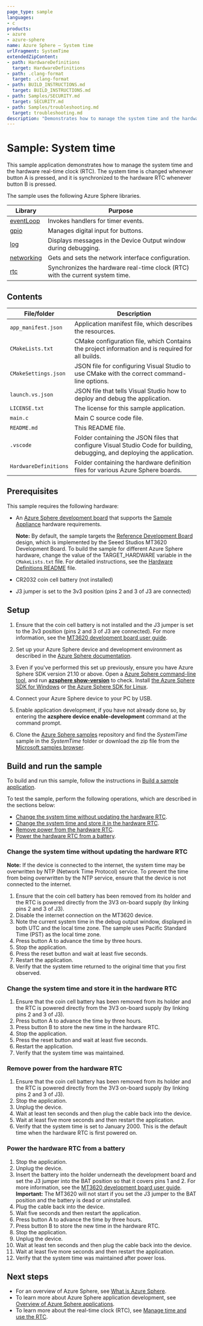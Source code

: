 ```yaml
---
page_type: sample
languages:
- c
products:
- azure
- azure-sphere
name: Azure Sphere – System time
urlFragment: SystemTime
extendedZipContent:
- path: HardwareDefinitions
  target: HardwareDefinitions
- path: .clang-format
  target: .clang-format
- path: BUILD_INSTRUCTIONS.md
  target: BUILD_INSTRUCTIONS.md
- path: Samples/SECURITY.md
  target: SECURITY.md
- path: Samples/troubleshooting.md
  target: troubleshooting.md
description: "Demonstrates how to manage the system time and the hardware real-time clock."
---
```


# Sample: System time

This sample application demonstrates how to manage the system time and the hardware real-time clock (RTC). The system time is changed whenever button A is pressed, and it is synchronized to the hardware RTC whenever button B is pressed.

The sample uses the following Azure Sphere libraries.

| Library | Purpose |
|---------|---------|
| [eventLoop](https://docs.microsoft.com/azure-sphere/reference/applibs-reference/applibs-eventloop/eventloop-overview) | Invokes handlers for timer events. |
| [gpio](https://docs.microsoft.com/azure-sphere/reference/applibs-reference/applibs-gpio/gpio-overview) | Manages digital input for buttons. |
| [log](https://docs.microsoft.com/azure-sphere/reference/applibs-reference/applibs-log/log-overview) | Displays messages in the Device Output window during debugging. |
| [networking](https://docs.microsoft.com/azure-sphere/reference/applibs-reference/applibs-networking/networking-overview) | Gets and sets the network interface configuration. |
| [rtc](https://docs.microsoft.com/azure-sphere/reference/applibs-reference/applibs-rtc/rtc-overview) | Synchronizes the hardware real-time clock (RTC) with the current system time. |

## Contents

| File/folder           | Description |
|-----------------------|-------------|
| `app_manifest.json`   | Application manifest file, which describes the resources. |
| `CMakeLists.txt`      | CMake configuration file, which Contains the project information and is required for all builds. |
| `CMakeSettings.json`  | JSON file for configuring Visual Studio to use CMake with the correct command-line options. |
| `launch.vs.json`      | JSON file that tells Visual Studio how to deploy and debug the application. |
| `LICENSE.txt`         | The license for this sample application. |
| `main.c`              | Main C source code file. |
| `README.md`           | This README file. |
| `.vscode`             | Folder containing the JSON files that configure Visual Studio Code for building, debugging, and deploying the application. |
| `HardwareDefinitions` | Folder containing the hardware definition files for various Azure Sphere boards. |

## Prerequisites

This sample requires the following hardware:

- An [Azure Sphere development board](https://aka.ms/azurespheredevkits) that supports the [Sample Appliance](../../HardwareDefinitions) hardware requirements.

   **Note:** By default, the sample targets the [Reference Development Board](https://docs.microsoft.com/azure-sphere/hardware/mt3620-reference-board-design) design, which is implemented by the Seeed Studios MT3620 Development Board. To build the sample for different Azure Sphere hardware, change the value of the TARGET_HARDWARE variable in the `CMakeLists.txt` file. For detailed instructions, see the [Hardware Definitions README](../../HardwareDefinitions/README.md) file.

- CR2032 coin cell battery (not installed)
- J3 jumper is set to the 3v3 position (pins 2 and 3 of J3 are connected)

## Setup

1. Ensure that the coin cell battery is not installed and the J3 jumper is set to the 3v3 position (pins 2 and 3 of J3 are connected). For more information, see the [MT3620 development board user guide](https://docs.microsoft.com/azure-sphere/hardware/mt3620-user-guide#power-supply).
1. Set up your Azure Sphere device and development environment as described in the [Azure Sphere documentation](https://docs.microsoft.com/azure-sphere/install/overview).
1. Even if you've performed this set up previously, ensure you have Azure Sphere SDK version 21.10 or above. Open a [Azure Sphere command-line tool](https://docs.microsoft.com/azure-sphere/reference/overview), and run [**azsphere show-version**](https://docs.microsoft.com/azure-sphere/reference/azsphere-show-version) to check. Install [the Azure Sphere SDK for Windows](https://docs.microsoft.com/azure-sphere/install/install-sdk) or [the Azure Sphere SDK for Linux](https://docs.microsoft.com/azure-sphere/install/install-sdk-linux).
1. Connect your Azure Sphere device to your PC by USB.
1. Enable application development, if you have not already done so, by entering the **azsphere device enable-development** command at the command prompt.

1. Clone the [Azure Sphere samples](https://github.com/Azure/azure-sphere-samples) repository and find the *SystemTime* sample in the *SystemTime* folder or download the zip file from the [Microsoft samples browser](https://docs.microsoft.com/samples/azure/azure-sphere-samples/systemtime/).

## Build and run the sample

To build and run this sample, follow the instructions in [Build a sample application](../../BUILD_INSTRUCTIONS.md).

To test the sample, perform the following operations, which are described in the sections below:

- [Change the system time without updating the hardware RTC](#change-the-system-time-without-updating-the-hardware-rtc).
- [Change the system time and store it in the hardware RTC](#change-the-system-time-and-store-it-in-the-hardware-rtc).
- [Remove power from the hardware RTC](#remove-power-from-the-hardware-rtc).
- [Power the hardware RTC from a battery](#power-the-hardware-rtc-from-a-battery).

### Change the system time without updating the hardware RTC

**Note:** If the device is connected to the internet, the system time may be overwritten by NTP (Network Time Protocol) service. To prevent the time from being overwritten by the NTP service, ensure that the device is not connected to the internet.

1. Ensure that the coin cell battery has been removed from its holder and the RTC is powered directly from the 3V3 on-board supply (by linking pins 2 and 3 of J3).
1. Disable the internet connection on the MT3620 device.
1. Note the current system time in the debug output window, displayed in both UTC and the local time zone. The sample uses Pacific Standard Time (PST) as the local time zone.
1. Press button A to advance the time by three hours.
1. Stop the application.
1. Press the reset button and wait at least five seconds.
1. Restart the application.
1. Verify that the system time returned to the original time that you first observed.

### Change the system time and store it in the hardware RTC

1. Ensure that the coin cell battery has been removed from its holder and the RTC is powered directly from the 3V3 on-board supply (by linking pins 2 and 3 of J3).
1. Press button A to advance the time by three hours.
1. Press button B to store the new time in the hardware RTC.
1. Stop the application.
1. Press the reset button and wait at least five seconds.
1. Restart the application.
1. Verify that the system time was maintained.

### Remove power from the hardware RTC

1. Ensure that the coin cell battery has been removed from its holder and the RTC is powered directly from the 3V3 on-board supply (by linking pins 2 and 3 of J3).
1. Stop the application.
1. Unplug the device.
1. Wait at least ten seconds and then plug the cable back into the device.
1. Wait at least five more seconds and then restart the application.
1. Verify that the system time is set to January 2000. This is the default time when the hardware RTC is first powered on.

### Power the hardware RTC from a battery

1. Stop the application.
1. Unplug the device. 
1. Insert the battery into the holder underneath the development board and set the J3 jumper into the BAT position so that it covers pins 1 and 2. For more information, see the [MT3620 development board user guide](https://docs.microsoft.com/azure-sphere/hardware/mt3620-user-guide#power-supply). **Important:** The MT3620 will not start if you set the J3 jumper to the BAT position and the battery is dead or uninstalled.
1. Plug the cable back into the device.
1. Wait five seconds and then restart the application.
1. Press button A to advance the time by three hours.
1. Press button B to store the new time in the hardware RTC.
1. Stop the application.
1. Unplug the device.
1. Wait at least ten seconds and then plug the cable back into the device.
1. Wait at least five more seconds and then restart the application.
1. Verify that the system time was maintained after power loss.

## Next steps

- For an overview of Azure Sphere, see [What is Azure Sphere](https://docs.microsoft.com/azure-sphere/product-overview/what-is-azure-sphere).
- To learn more about Azure Sphere application development, see [Overview of Azure Sphere applications](https://docs.microsoft.com/azure-sphere/app-development/applications-overview).
- To learn more about the real-time clock (RTC), see [Manage time and use the RTC](https://docs.microsoft.com/azure-sphere/app-development/rtc).
